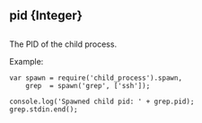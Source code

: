 ## pid {Integer} 

## 

The PID of the child process.

Example:

    var spawn = require('child_process').spawn,
        grep  = spawn('grep', ['ssh']);
    
    console.log('Spawned child pid: ' + grep.pid);
    grep.stdin.end();